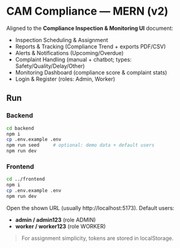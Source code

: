 # CAM Compliance — MERN (v2)

Aligned to the **Compliance Inspection & Monitoring UI** document:
- Inspection Scheduling & Assignment
- Reports & Tracking (Compliance Trend + exports PDF/CSV)
- Alerts & Notifications (Upcoming/Overdue)
- Complaint Handling (manual + chatbot; types: Safety/Quality/Delay/Other)
- Monitoring Dashboard (compliance score & complaint stats)
- Login & Register (roles: Admin, Worker)

## Run

### Backend
```bash
cd backend
npm i
cp .env.example .env
npm run seed     # optional: demo data + default users
npm run dev
```

### Frontend
```bash
cd ../frontend
npm i
cp .env.example .env
npm run dev
```
Open the shown URL (usually http://localhost:5173). Default users:
- **admin / admin123** (role ADMIN)
- **worker / worker123** (role WORKER)

> For assignment simplicity, tokens are stored in localStorage.
